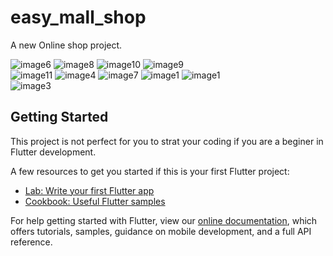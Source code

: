 # easy_mall_shop

A new Online shop project.

![image6](https://user-images.githubusercontent.com/59020445/128601718-4ddc24e9-59d4-45ba-a039-eafaa45a8eac.jpeg) ![image8](https://user-images.githubusercontent.com/59020445/128601722-18a792d5-60c4-4ee2-a213-7e0bcb8af848.jpeg)  ![image10](https://user-images.githubusercontent.com/59020445/128601734-ed81a9f8-a5bb-42a7-8e84-9d0c57ab503a.jpeg)  ![image9](https://user-images.githubusercontent.com/59020445/128601728-24996bec-f8e4-4b32-b70c-0b8d658e53ba.jpeg)  
![image11](https://user-images.githubusercontent.com/59020445/128601741-5cf53d9f-e7e0-4b59-a851-26f5ea4a51aa.jpeg)  ![image4](https://user-images.githubusercontent.com/59020445/128601750-da90f564-17fb-4d31-add2-f83c0dc8cf7f.jpeg)   ![image7](https://user-images.githubusercontent.com/59020445/128601752-254cf778-d7ae-4ef7-88b1-77bcf9739910.jpeg)   ![image1](https://user-images.githubusercontent.com/59020445/128601755-e9099236-2353-4ab0-82dd-42b95b1c3196.jpeg)   ![image1](https://user-images.githubusercontent.com/59020445/128601757-5f739935-fd07-4a38-9edf-1621b9cebd90.jpeg)   
![image3](https://user-images.githubusercontent.com/59020445/128601745-1ccb7ce1-9d54-4bf8-966d-9a61baa46ee1.jpeg)

## Getting Started

This project is not perfect for you to strat your coding if you are a beginer in Flutter development.

A few resources to get you started if this is your first Flutter project:

- [Lab: Write your first Flutter app](https://flutter.dev/docs/get-started/codelab)
- [Cookbook: Useful Flutter samples](https://flutter.dev/docs/cookbook)

For help getting started with Flutter, view our
[online documentation](https://flutter.dev/docs), which offers tutorials,
samples, guidance on mobile development, and a full API reference.
